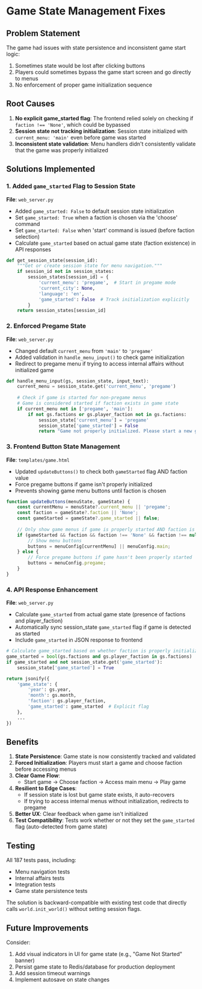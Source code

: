 # Game State Management Fixes

## Problem Statement
The game had issues with state persistence and inconsistent game start logic:
1. Sometimes state would be lost after clicking buttons
2. Players could sometimes bypass the game start screen and go directly to menus
3. No enforcement of proper game initialization sequence

## Root Causes
1. **No explicit game_started flag**: The frontend relied solely on checking if `faction !== 'None'`, which could be bypassed
2. **Session state not tracking initialization**: Session state initialized with `current_menu: 'main'` even before game was started
3. **Inconsistent state validation**: Menu handlers didn't consistently validate that the game was properly initialized

## Solutions Implemented

### 1. Added `game_started` Flag to Session State
**File**: `web_server.py`

- Added `game_started: False` to default session state initialization
- Set `game_started: True` when a faction is chosen via the 'choose' command
- Set `game_started: False` when 'start' command is issued (before faction selection)
- Calculate `game_started` based on actual game state (faction existence) in API responses

```python
def get_session_state(session_id):
    """Get or create session state for menu navigation."""
    if session_id not in session_states:
        session_states[session_id] = {
            'current_menu': 'pregame',  # Start in pregame mode
            'current_city': None,
            'language': 'en',
            'game_started': False  # Track initialization explicitly
        }
    return session_states[session_id]
```

### 2. Enforced Pregame State
**File**: `web_server.py`

- Changed default `current_menu` from `'main'` to `'pregame'`
- Added validation in `handle_menu_input()` to check game initialization
- Redirect to pregame menu if trying to access internal affairs without initialized game

```python
def handle_menu_input(gs, session_state, input_text):
    current_menu = session_state.get('current_menu', 'pregame')
    
    # Check if game is started for non-pregame menus
    # Game is considered started if faction exists in game state
    if current_menu not in ['pregame', 'main']:
        if not gs.factions or gs.player_faction not in gs.factions:
            session_state['current_menu'] = 'pregame'
            session_state['game_started'] = False
            return "Game not properly initialized. Please start a new game and choose your faction."
```

### 3. Frontend Button State Management
**File**: `templates/game.html`

- Updated `updateButtons()` to check both `gameStarted` flag AND faction value
- Force pregame buttons if game isn't properly initialized
- Prevents showing game menu buttons until faction is chosen

```javascript
function updateButtons(menuState, gameState) {
    const currentMenu = menuState?.current_menu || 'pregame';
    const faction = gameState?.faction || 'None';
    const gameStarted = gameState?.game_started || false;
    
    // Only show game menus if game is properly started AND faction is set
    if (gameStarted && faction && faction !== 'None' && faction !== null && faction !== '') {
        // Show menu buttons
        buttons = menuConfig[currentMenu] || menuConfig.main;
    } else {
        // Force pregame buttons if game hasn't been properly started
        buttons = menuConfig.pregame;
    }
}
```

### 4. API Response Enhancement
**File**: `web_server.py`

- Calculate `game_started` from actual game state (presence of factions and player_faction)
- Automatically sync session_state `game_started` flag if game is detected as started
- Include `game_started` in JSON response to frontend

```python
# Calculate game_started based on whether faction is properly initialized
game_started = bool(gs.factions and gs.player_faction in gs.factions)
if game_started and not session_state.get('game_started'):
    session_state['game_started'] = True

return jsonify({
    'game_state': {
        'year': gs.year,
        'month': gs.month,
        'faction': gs.player_faction,
        'game_started': game_started  # Explicit flag
    },
    ...
})
```

## Benefits

1. **State Persistence**: Game state is now consistently tracked and validated
2. **Forced Initialization**: Players must start a game and choose faction before accessing menus
3. **Clear Game Flow**: 
   - Start game → Choose faction → Access main menu → Play game
4. **Resilient to Edge Cases**: 
   - If session state is lost but game state exists, it auto-recovers
   - If trying to access internal menus without initialization, redirects to pregame
5. **Better UX**: Clear feedback when game isn't initialized
6. **Test Compatibility**: Tests work whether or not they set the `game_started` flag (auto-detected from game state)

## Testing

All 187 tests pass, including:
- Menu navigation tests
- Internal affairs tests  
- Integration tests
- Game state persistence tests

The solution is backward-compatible with existing test code that directly calls `world.init_world()` without setting session flags.

## Future Improvements

Consider:
1. Add visual indicators in UI for game state (e.g., "Game Not Started" banner)
2. Persist game state to Redis/database for production deployment
3. Add session timeout warnings
4. Implement autosave on state changes
